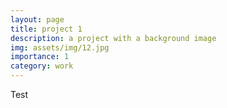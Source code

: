 ```yaml
---
layout: page
title: project 1
description: a project with a background image
img: assets/img/12.jpg
importance: 1
category: work
---
```


Test
